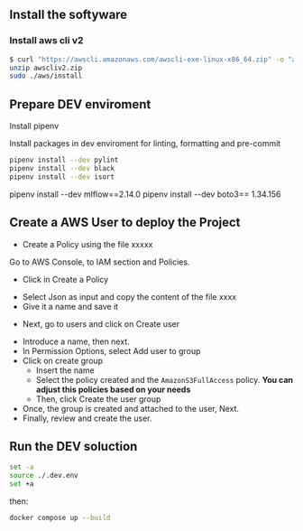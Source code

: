 
## Install the softyware

### Install aws cli v2

```bash
$ curl "https://awscli.amazonaws.com/awscli-exe-linux-x86_64.zip" -o "awscliv2.zip"
unzip awscliv2.zip
sudo ./aws/install
```

## Prepare DEV enviroment

Install pipenv

Install packages in dev enviroment for linting, formatting and pre-commit
```bash
pipenv install --dev pylint
pipenv install --dev black
pipenv install --dev isort
```

pipenv install --dev mlflow==2.14.0
pipenv install --dev boto3== 1.34.156

## Create a AWS User to deploy the Project

* Create a Policy using the file xxxxx

Go to AWS Console, to IAM section and Policies.
* Click in Create a Policy
- Select Json as input and copy the content of the file xxxx
- Give it a name and save it

* Next, go to users and click on Create user
- Introduce a name, then next.
- In Permission Options, select Add user to group
- Click on create group
    - Insert the name
    - Select the policy created and the `AmazonS3FullAccess` policy.
    **You can adjust this policies based on your needs**
    - Then, click Create the user group 
- Once, the group is created and attached to the user, Next.
- Finally, review and create the user.





## Run the DEV soluction

```bash
set -a
source ./.dev.env
set +a
```

then:

```bash
docker compose up --build
```